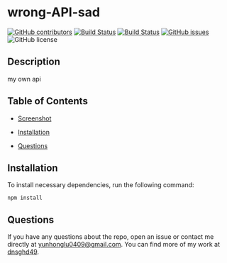 # wrong-API-sad
  [![GitHub contributors](https://img.shields.io/github/contributors/dnsghd49/wrong-API-sad.svg)](https://GitHub.com/dnsghd49/wrong-API-sad/graphs/contributors/)
  [![Build Status](https://img.shields.io/github/forks/dnsghd49/wrong-API-sad.svg)](https://github.com/dnsghd49/wrong-API-sad/network/)
  [![Build Status](https://img.shields.io/github/stars/dnsghd49/wrong-API-sad.svg)](https://github.com/dnsghd49/wrong-API-sad/)
  [![GitHub issues](https://img.shields.io/github/issues/dnsghd49/wrong-API-sad.svg)](https://GitHub.com/dnsghd49/wrong-API-sad/issues/)
  ![GitHub license](https://img.shields.io/badge/license-MIT-blue.svg)


## Description

my own api

## Table of Contents 

* [Screenshot](#screenshot)

* [Installation](#installation)

* [Questions](#questions)

## Installation

To install necessary dependencies, run the following command:

```
npm install
```

## Questions

If you have any questions about the repo, open an issue or contact me directly at yunhonglu0409@gmail.com. You can find more of my work at [dnsghd49](https://github.com/dnsghd49/).
